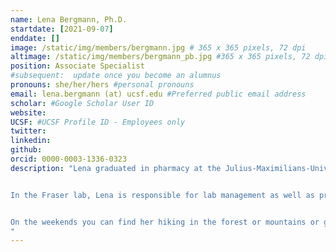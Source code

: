 ```yaml
---
name: Lena Bergmann, Ph.D.
startdate: [2021-09-07]
enddate: []
image: /static/img/members/bergmann.jpg # 365 x 365 pixels, 72 dpi
altimage: /static/img/members/bergmann_pb.jpg #365 x 365 pixels, 72 dpi
position: Associate Specialist
#subsequent:  update once you become an alumnus
pronouns: she/her/hers #personal pronouns
email: lena.bergmann (at) ucsf.edu #Preferred public email address
scholar: #Google Scholar User ID
website:
UCSF: #UCSF Profile ID - Employees only
twitter:
linkedin:
github:
orcid: 0000-0003-1336-0323
description: "Lena graduated in pharmacy at the Julius-Maximilians-University in Wuerzburg, Germany. During her PhD in biochemistry at the LMU Munich, she focused on the molecular mechanism of chromatin remodeler recruitment in yeast.


In the Fraser lab, Lena is responsible for lab management as well as protein purifications and subsequent assays.


On the weekends you can find her hiking in the forest or mountains or going to the ballet.
"
---
```

